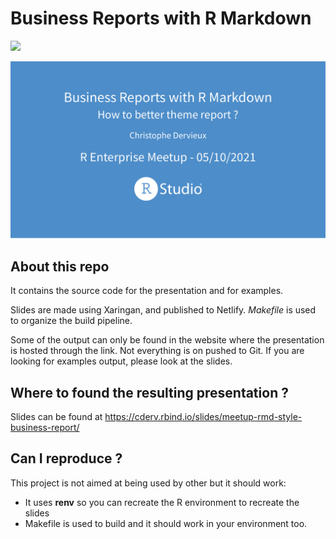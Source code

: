 
# Business Reports with R Markdown

<!-- badges: start -->
<!-- badges: end -->

[![](https://secure.meetupstatic.com/photos/event/9/4/d/7/clean_498998103.jpeg)](https://www.meetup.com/RStudio-Enterprise-Community-Meetup/events/280078607)

[![](cover.png)](https://cderv.rbind.io/slides/meetup-rmd-style-business-report/)

## About this repo

It contains the source code for the presentation and for examples.

Slides are made using Xaringan, and published to Netlify. _Makefile_ is used to organize the build pipeline.

Some of the output can only be found in the website where the presentation is hosted through the link. Not everything is on pushed to Git. If you are looking for examples output, please look at the slides.

## Where to found the resulting presentation ?

Slides can be found at https://cderv.rbind.io/slides/meetup-rmd-style-business-report/

## Can I reproduce ? 

This project is not aimed at being used by other but it should work: 

* It uses **renv** so you can recreate the R environment to recreate the slides
* Makefile is used to build and it should work in your environment too. 
